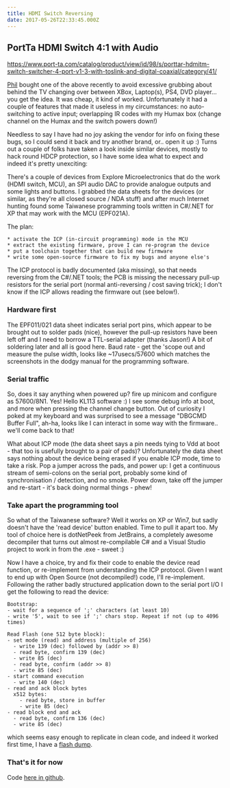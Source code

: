 ```yaml
---
title: HDMI Switch Reversing
date: 2017-05-26T22:33:45.000Z
---
```


PortTa HDMI Switch 4:1 with Audio
---------------------------------

<https://www.port-ta.com/catalog/product/view/id/98/s/porttar-hdmitm-switch-switcher-4-port-v1-3-with-toslink-and-digital-coaxial/category/41/>

[Phil](Phlash "wikilink") bought one of the above recently to avoid
excessive grubbing about behind the TV changing over between XBox,
Laptop(s), PS4, DVD player... you get the idea. It was cheap, it kind of
worked. Unfortunately it had a couple of features that made it useless
in my circumstances: no auto-switching to active input; overlapping IR
codes with my Humax box (change channel on the Humax and the switch
powers down!)

Needless to say I have had no joy asking the vendor for info on fixing
these bugs, so I could send it back and try another brand, or.. open it
up :) Turns out a couple of folks have taken a look inside similar
devices, mostly to hack round HDCP protection, so I have some idea what
to expect and indeed it's pretty unexciting:


There's a couple of devices from Explore Microelectronics that do the
work (HDMI switch, MCU), an SPI audio DAC to provide analogue outputs
and some lights and buttons. I grabbed the data sheets for the devices
(or similar, as they're all closed source / NDA stuff) and after much
Internet hunting found some Taiwanese programming tools written in
C\#/.NET for XP that may work with the MCU (EPF021A).

The plan:

`* activate the ICP (in-circuit programming) mode in the MCU`  
`* extract the existing firmware, prove I can re-program the device`  
`* put a toolchain together that can build new firmware`  
`* write some open-source firmware to fix my bugs and anyone else's`

The ICP protocol is badly documented (aka missing), so that needs
reversing from the C\#/.NET tools; the PCB is missing the necessary
pull-up resistors for the serial port (normal anti-reversing / cost
saving trick); I don't know if the ICP allows reading the firmware out
(see below!).

### Hardware first

The EPF011/021 data sheet indicates serial port pins, which appear to be
brought out to solder pads (nice), however the pull-up resistors have
been left off and I need to borrow a TTL-serial adapter (thanks Jason!)
A bit of soldering later and all is good here. Baud rate - get the
'scope out and measure the pulse width, looks like ~17usecs/57600 which
matches the screenshots in the dodgy manual for the programming
software.

### Serial traffic

So, does it say anything when powered up? fire up minicom and configure
as 57600/8N1. Yes! Hello KL113 software :) I see some debug info at
boot, and more when pressing the channel change button. Out of curiosity
I poked at my keyboard and was surprised to see a message "DBGCMD Buffer
Full", ah-ha, looks like I can interact in some way with the firmware..
we'll come back to that!

What about ICP mode (the data sheet says a pin needs tying to Vdd at
boot - that too is usefully brought to a pair of pads)? Unfortunately
the data sheet says nothing about the device being erased if you enable
ICP mode, time to take a risk. Pop a jumper across the pads, and power
up: I get a continuous stream of semi-colons on the serial port,
probably some kind of synchronisation / detection, and no smoke. Power
down, take off the jumper and re-start - it's back doing normal things -
phew!

### Take apart the programming tool

So what of the Taiwanese software? Well it works on XP or Win7, but
sadly doesn't have the 'read device' button enabled. Time to pull it
apart too. My tool of choice here is dotNetPeek from JetBrains, a
completely awesome decompiler that turns out almost re-compilable C\#
and a Visual Studio project to work in from the .exe - sweet :)

Now I have a choice, try and fix their code to enable the device read
function, or re-implement from understanding the ICP protocol. Given I
want to end up with Open Source (not decompiled!) code, I'll
re-implement. Following the rather badly structured application down to
the serial port I/O I get the following to read the device:

    Bootstrap:
    - wait for a sequence of ';' characters (at least 10)
    - write '5', wait to see if ';' chars stop. Repeat if not (up to 4096 times)

    Read Flash (one 512 byte block):
    - set mode (read) and address (multiple of 256)
      - write 139 (dec) followed by (addr >> 8)
      - read byte, confirm 139 (dec)
      - write 85 (dec)
      - read byte, confirm (addr >> 8)
      - write 85 (dec)
    - start command execution
      - write 140 (dec)
    - read and ack block bytes
      x512 bytes:
        - read byte, store in buffer
        - write 85 (dec)
    - read block end and ack
      - read byte, confirm 136 (dec)
      - write 85 (dec)

which seems easy enough to replicate in clean code, and indeed it worked
first time, I have a [flash dump](attachment:dump.bin "wikilink").

### That's it for now

Code [here in github](https://github.com/phlash/EPFtools "wikilink").
